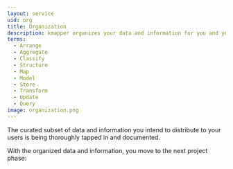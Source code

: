 ```yaml
---
layout: service
uid: org
title: Organization
description: kmapper organizes your data and information for you and your users.
terms: 
  - Arrange
  - Aggregate
  - Classify
  - Structure
  - Map
  - Model
  - Store
  - Transform
  - Update
  - Query
image: organization.png
---
```


The curated subset of data and information you intend to distribute to your users is being thoroughly tapped in and documented.

With the organized data and information, you move to the next project phase:
